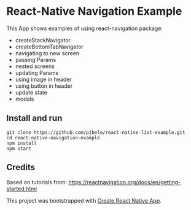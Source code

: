 
# React-Native Navigation Example

This App shows examples of using react-navigation package:
- createStackNavigator
- createBottomTabNavigator
- navigating to new screen
- passing Params
- nested screens
- updating Params
- using image in header
- using button in header
- update state
- modals

## Install and run
```
git clone https://github.com/pjbelo/react-native-list-example.git
cd react-native-navigation-example
npm install
npm start
```


## Credits

Based on tutorials from:
https://reactnavigation.org/docs/en/getting-started.html

This project was bootstrapped with [Create React Native App](https://github.com/react-community/create-react-native-app).


